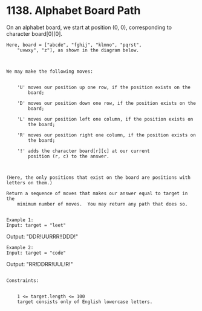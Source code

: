 # 1138. Alphabet Board Path

On an alphabet board, we start at position (0, 0), corresponding to character board[0][0].
    

    Here, board = ["abcde", "fghij", "klmno", "pqrst",
        "uvwxy", "z"], as shown in the diagram below.

    

    We may make the following moves:

    
        'U' moves our position up one row, if the position exists on the
            board;
        
        'D' moves our position down one row, if the position exists on the
            board;
        
        'L' moves our position left one column, if the position exists on
            the board;
        
        'R' moves our position right one column, if the position exists on
            the board;
        
        '!' adds the character board[r][c] at our current
            position (r, c) to the answer.
        
    

    (Here, the only positions that exist on the board are positions with letters on them.)

    Return a sequence of moves that makes our answer equal to target in the
        minimum number of moves.  You may return any path that does so.

     
    Example 1:
    Input: target = "leet"
Output: "DDR!UURRR!!DDD!"

    Example 2:
    Input: target = "code"
Output: "RR!DDRR!UUL!R!"

     
    Constraints:

    
        1 <= target.length <= 100
        target consists only of English lowercase letters.